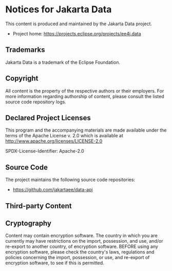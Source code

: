# Notices for Jakarta Data

This content is produced and maintained by the Jakarta Data
project.

* Project home: https://projects.eclipse.org/projects/ee4j.data

## Trademarks

Jakarta Data is a trademark of the Eclipse Foundation.

## Copyright

All content is the property of the respective authors or their employers. For
more information regarding authorship of content, please consult the listed
source code repository logs.

## Declared Project Licenses

This program and the accompanying materials are made available under the terms
of the Apache License v. 2.0 which is available at
http://www.apache.org/licenses/LICENSE-2.0

SPDX-License-Identifier: Apache-2.0

## Source Code

The project maintains the following source code repositories:

* https://github.com/jakartaee/data-api

## Third-party Content

## Cryptography

Content may contain encryption software. The country in which you are currently
may have restrictions on the import, possession, and use, and/or re-export to
another country, of encryption software. BEFORE using any encryption software,
please check the country's laws, regulations and policies concerning the import,
possession, or use, and re-export of encryption software, to see if this is
permitted.

